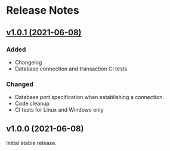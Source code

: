 # Release Notes

## [v1.0.1 (2021-06-08)](https://github.com/Thavarshan/otrium/compare/v1.0.0...v1.0.1)

### Added

- Changelog
- Database connection and transaction CI tests

### Changed

- Database *port* specification when establishing a connection.
- Code cleanup
- CI tests for Linux and Windows only

## v1.0.0 (2021-06-08)

Initial stable release.
